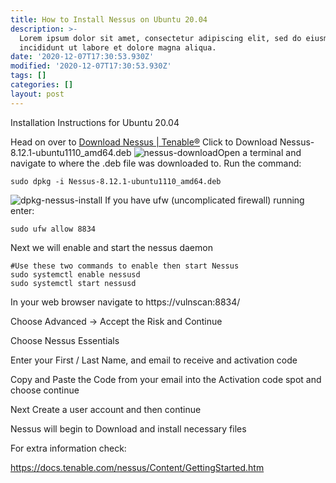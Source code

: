 ```yaml
---
title: How to Install Nessus on Ubuntu 20.04
description: >-
  Lorem ipsum dolor sit amet, consectetur adipiscing elit, sed do eiusmod tempor
  incididunt ut labore et dolore magna aliqua.
date: '2020-12-07T17:30:53.930Z'
modified: '2020-12-07T17:30:53.930Z'
tags: []
categories: []
layout: post
---
```

Installation Instructions for Ubuntu 20.04

Head on over to [Download Nessus | Tenable®](https://www.tenable.com/downloads/nessus?loginAttempted=true)
Click to Download Nessus-8.12.1-ubuntu1110_amd64.deb
![nessus-download](https://i.imgur.com/GkOESuM.png)Open a terminal and navigate to where the .deb file was downloaded to.
Run the command:

```shell
sudo dpkg -i Nessus-8.12.1-ubuntu1110_amd64.deb
```

![dpkg-nessus-install](https://i.imgur.com/q2Jxb2q.png)
If you have ufw (uncomplicated firewall) running enter:

```shell
sudo ufw allow 8834
```

Next we will enable and start the nessus daemon

```shell
#Use these two commands to enable then start Nessus
sudo systemctl enable nessusd
sudo systemctl start nessusd
```

In your web browser navigate to https://vulnscan:8834/

Choose Advanced -> Accept the Risk and Continue

Choose Nessus Essentials

Enter your First / Last Name, and email to receive and activation code

Copy and Paste the Code from your email into the Activation code spot and choose continue

Next Create a user account and then continue

Nessus will begin to Download and install necessary files

For extra information check: 

   <https://docs.tenable.com/nessus/Content/GettingStarted.htm>